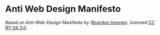 # Anti Web Design Manifesto

Based on <span xmlns:cc="http://creativecommons.org/ns#" xmlns:dct="http://purl.org/dc/terms/" about="http://brandon.invergo.net/news/2013-03-10-Anti-web-design-Manifesto.html"><span property="dct:title">Anti-Web-Design Manifesto</span> by (<a rel="cc:attributionURL" property="cc:attributionName" href="http://brandon.invergo.net">Brandon Invergo</a>), licensed <a rel="license" href="http://creativecommons.org/licenses/by-sa/3.0/">CC BY-SA 3.0</a></span>.
